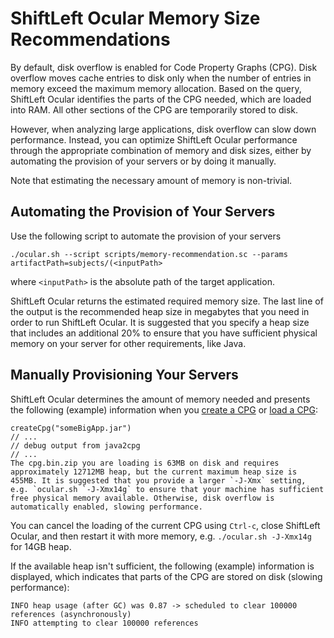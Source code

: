 # ShiftLeft Ocular Memory Size Recommendations

By default, disk overflow is enabled for Code Property Graphs (CPG). Disk overflow moves cache entries to disk only when the number of entries in memory exceed the maximum memory allocation. Based on the query, ShiftLeft Ocular identifies the parts of the CPG needed, which are loaded into RAM. All other sections of the CPG are temporarily stored to disk. 

However, when analyzing large applications, disk overflow can slow down performance. Instead, you can optimize ShiftLeft Ocular performance through the appropriate combination of memory and disk sizes, either by automating the provision of your servers or by doing it manually. 

Note that estimating the necessary amount of memory is non-trivial. 

## Automating the Provision of Your Servers

Use the following script to automate the provision of your servers

```
./ocular.sh --script scripts/memory-recommendation.sc --params artifactPath=subjects/(<inputPath>
```

where `<inputPath>` is the absolute path of the target application.

ShiftLeft Ocular returns the estimated required memory size. The last line of the output is the recommended heap size in megabytes that you need in order to run ShiftLeft Ocular. It is suggested that you specify a heap size that includes an additional 20% to ensure that you have sufficient physical memory on your server for other requirements, like Java.

## Manually Provisioning Your Servers

ShiftLeft Ocular determines the amount of memory needed and presents the following (example) information when you [create a CPG](create-cpg.md) or [load a CPG](working-with-cpg.md): 

```
createCpg("someBigApp.jar")
// ...
// debug output from java2cpg
// ...
The cpg.bin.zip you are loading is 63MB on disk and requires approximately 12712MB heap, but the current maximum heap size is 455MB. It is suggested that you provide a larger `-J-Xmx` setting, e.g. `ocular.sh `-J-Xmx14g` to ensure that your machine has sufficient free physical memory available. Otherwise, disk overflow is automatically enabled, slowing performance.
```
You can cancel the loading of the current CPG using `Ctrl-c`, close ShiftLeft Ocular, and then restart it with more memory, e.g. `./ocular.sh -J-Xmx14g` for 14GB heap.

If the available heap isn't sufficient, the following (example) information is displayed, which indicates that parts of the CPG are stored on disk (slowing performance):

```
INFO heap usage (after GC) was 0.87 -> scheduled to clear 100000 references (asynchronously)
INFO attempting to clear 100000 references
```
